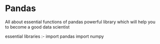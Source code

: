 # Pandas
All about essential functions of pandas powerful library which will help you to become a good data scientist

essential libraries :-
import pandas
import numpy
